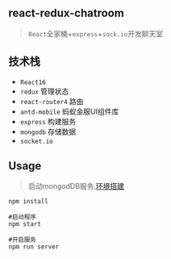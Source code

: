 react-redux-chatroom
---
> `React`全家桶+`express`+`sock.io`开发聊天室

技术栈
---

- `React16`
- `redux` 管理状态
- `react-router4` 路由
- `antd-mobile` 蚂蚁金服UI组件库
- `express` 构建服务
- `mongodb` 存储数据
- `socket.io` 

Usage
---

> 启动mongodDB服务,[环境搭建](docs/MongodDB-env.md)

```
npm install

#启动程序
npm start

#开启服务
npm run server
```